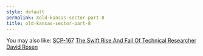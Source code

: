```yaml
---
style: default
permalink: Xold-kansas-sector-part-8
title: old-kansas-sector-part-8
---
```

You may also like:
[SCP-167](http://scp-wiki.net/scp-167)
[The Swift Rise And Fall Of Technical Researcher David Rosen](http://scp-wiki.net/the-swift-rise-and-fall-of-technical-researcher-david-rosen)